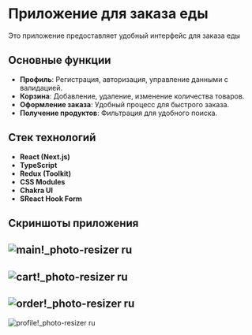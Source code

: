# Приложение для заказа еды

Это приложение предоставляет удобный интерфейс для заказа еды

## Основные функции

- **Профиль**: Регистрация, авторизация, управление данными с валидацией.
- **Корзина**: Добавление, удаление, изменение количества товаров.
- **Оформление заказа**: Удобный процесс для быстрого заказа.
- **Получение продуктов**: Фильтрация для удобного поиска.

## Стек технологий

- **React (Next.js)**
- **TypeScript**
- **Redux (Toolkit)**
- **CSS Modules**
- **Chakra UI**
- **SReact Hook Form**

<h2><b>Скриншоты приложения</b></h2>

<p align="middle"> 
 
![main!_photo-resizer ru](https://user-images.githubusercontent.com/79608355/157014682-dc522967-ee3d-4f3e-9cb5-58719f04873e.PNG)
-
![cart!_photo-resizer ru](https://user-images.githubusercontent.com/79608355/157014898-401bcfb8-79e4-4a10-a344-4a4882d7c807.PNG)
-
![order!_photo-resizer ru](https://user-images.githubusercontent.com/79608355/157015076-2275d71b-5ecc-4948-8009-bdb57ed01071.PNG)
-
![profile!_photo-resizer ru](https://user-images.githubusercontent.com/79608355/157015470-be802da3-6b39-46e8-9ec6-670442c0e516.PNG)
 </p>
